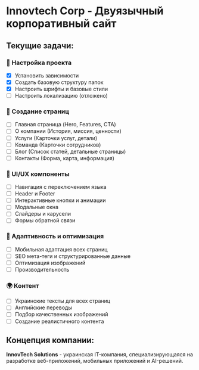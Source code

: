 # Innovtech Corp - Двуязычный корпоративный сайт

## Текущие задачи:

### 🔧 Настройка проекта
- [x] Установить зависимости
- [x] Создать базовую структуру папок
- [x] Настроить шрифты и базовые стили
- [ ] Настроить локализацию (отложено)

### 📄 Создание страниц
- [ ] Главная страница (Hero, Features, CTA)
- [ ] О компании (История, миссия, ценности)
- [ ] Услуги (Карточки услуг, детали)
- [ ] Команда (Карточки сотрудников)
- [ ] Блог (Список статей, детальные страницы)
- [ ] Контакты (Форма, карта, информация)

### 🎨 UI/UX компоненты
- [ ] Навигация с переключением языка
- [ ] Header и Footer
- [ ] Интерактивные кнопки и анимации
- [ ] Модальные окна
- [ ] Слайдеры и карусели
- [ ] Формы обратной связи

### 📱 Адаптивность и оптимизация
- [ ] Мобильная адаптация всех страниц
- [ ] SEO мета-теги и структурированные данные
- [ ] Оптимизация изображений
- [ ] Производительность

### 🌍 Контент
- [ ] Украинские тексты для всех страниц
- [ ] Английские переводы
- [ ] Подбор качественных изображений
- [ ] Создание реалистичного контента

## Концепция компании:
**InnovTech Solutions** - украинская IT-компания, специализирующаяся на разработке веб-приложений, мобильных приложений и AI-решений.
